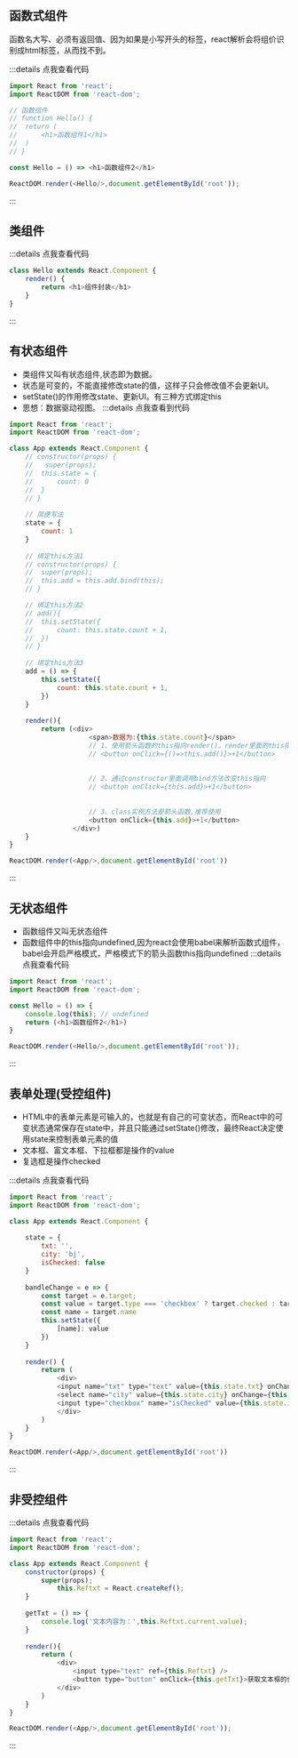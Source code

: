 ## 函数式组件
<div class="div-warning-message animate__animated animate__zoomInDown">
    函数名大写、必须有返回值、因为如果是小写开头的标签，react解析会将组价识别成html标签，从而找不到。
</div>

:::details 点我查看代码
```js
import React from 'react';
import ReactDOM from 'react-dom';

// 函数组件
// function Hello() {
// 	return ( 
// 		<h1>函数组件1</h1>
// 	)
// }

const Hello = () => <h1>函数组件2</h1>

ReactDOM.render(<Hello/>,document.getElementById('root'));
```
:::

## 类组件

:::details 点我查看代码
```js
class Hello extends React.Component {
	render() {
		return <h1>组件封装</h1>
	}
}
```
:::

## 有状态组件
+ 类组件又叫有状态组件,状态即为数据。
+ 状态是可变的，不能直接修改state的值，这样子只会修改值不会更新UI。
+ setState()的作用修改state、更新UI。<span class="span-warning-message">有三种方式绑定this</span>
+ 思想：数据驱动视图。
:::details 点我查看到代码
```js
import React from 'react';
import ReactDOM from 'react-dom';

class App extends React.Component {
	// constructor(props) {
	//   super(props);
	// 	this.state = {
	// 		count: 0
	// 	}
	// }
	
	// 简便写法
	state = {
		count: 1
	}
	
    // 绑定this方法1
	// constructor(props) {
	// 	super(props);
	// 	this.add = this.add.bind(this);
	// }

    // 绑定this方法2
	// add(){
	// 	this.setState({
	// 		count: this.state.count + 1,
	// 	})
	// }
	
    // 绑定this方法3
	add = () => {
		this.setState({
			count: this.state.count + 1,
		})
	}
	
	render(){
		return (<div>
                    <span>数据为:{this.state.count}</span>
                    // 1、使用箭头函数的this指向render()，render里面的this指向App组件，通过this.add()调用add
                    // <button onClick={()=>this.add()}>+1</button>
                    
                    
                    // 2、通过constructor里面调用bind方法改变this指向
                    // <button onClick={this.add}>+1</button>
                    
                    
                    // 3、class实例方法是箭头函数,推荐使用
                    <button onClick={this.add}>+1</button>
                </div>)
	}
}

ReactDOM.render(<App/>,document.getElementById('root'))
```
:::

## 无状态组件
+ 函数组件又叫无状态组件
+ 函数组件中的this指向undefined,因为react会使用babel来解析函数式组件，babel会开启严格模式，严格模式下的箭头函数this指向undefined
:::details 点我查看代码
```js
import React from 'react';
import ReactDOM from 'react-dom';

const Hello = () => {
    console.log(this); // undefined
    return (<h1>函数组件2</h1>)
}

ReactDOM.render(<Hello/>,document.getElementById('root'));
```
:::

## 表单处理(受控组件)
+ HTML中的表单元素是可输入的，也就是有自己的可变状态，而React中的可变状态通常保存在state中，并且只能通过setState()修改，最终React决定使用state来控制表单元素的值
+ 文本框、富文本框、下拉框都是操作的value
+ 复选框是操作checked

:::details 点我查看代码
```js
import React from 'react';
import ReactDOM from 'react-dom';

class App extends React.Component {
	
	state = {
		txt: '',
		city: 'bj',
		isChecked: false
	}
	
	bandleChange = e => {
		const target = e.target;
		const value = target.type === 'checkbox' ? target.checked : target.value
		const name = target.name
		this.setState({
			[name]: value
		})
	}
	
	render() {
		return (
			<div>
			<input name="txt" type="text" value={this.state.txt} onChange={this.bandleChange} />
			<select name="city" value={this.state.city} onChange={this.bandleChange}> <option value="bj">北京</option> <option value="sh">上海</option> <option value="sz">深圳</option> </select>
			<input type="checkbox" name="isChecked" value={this.state.isChecked} onChange={this.bandleChange}/>
			</div>
		)
	}
}

ReactDOM.render(<App/>,document.getElementById('root'))
```
:::

## 非受控组件

:::details 点我查看代码
```js
import React from 'react';
import ReactDOM from 'react-dom';

class App extends React.Component {
	constructor(props) {
	    super(props);
			this.Reftxt = React.createRef();
	}
	
	getTxt = () => {
		console.log('文本内容为：',this.Reftxt.current.value);
	}
	
	render(){
		return (
			<div>
				<input type="text" ref={this.Reftxt} />
				<button type="button" onClick={this.getTxt}>获取文本框的值</button>
			</div>
		)
	}
}

ReactDOM.render(<App/>,document.getElementById('root'));
```
:::